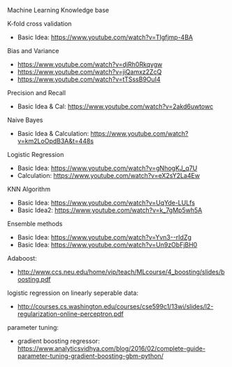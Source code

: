 Machine Learning Knowledge base


K-fold cross validation
- Basic Idea: https://www.youtube.com/watch?v=TIgfjmp-4BA

Bias and Variance
- https://www.youtube.com/watch?v=djRh0Rkqygw
- https://www.youtube.com/watch?v=jiQamxz2ZcQ
- https://www.youtube.com/watch?v=tTSssB9OuI4

Precision and Recall
- Basic Idea & Cal:  https://www.youtube.com/watch?v=2akd6uwtowc

Naive Bayes
- Basic Idea & Calculation: https://www.youtube.com/watch?v=km2LoOpdB3A&t=448s


Logistic Regression 
- Basic Idea: https://www.youtube.com/watch?v=gNhogKJ_q7U
- Calculation: https://www.youtube.com/watch?v=eX2sY2La4Ew

KNN Algorithm
- Basic Idea: https://www.youtube.com/watch?v=UqYde-LULfs
- Basic Idea2: https://www.youtube.com/watch?v=k_7gMp5wh5A


Ensemble methods
- Basic Idea: https://www.youtube.com/watch?v=Yvn3--rIdZg
- Basic Idea: https://www.youtube.com/watch?v=Un9zObFjBH0

Adaboost: 
- http://www.ccs.neu.edu/home/vip/teach/MLcourse/4_boosting/slides/boosting.pdf

logistic regression on linearly seperable data: 
- http://courses.cs.washington.edu/courses/cse599c1/13wi/slides/l2-regularization-online-perceptron.pdf


parameter tuning: 
- gradient boosting regressor: https://www.analyticsvidhya.com/blog/2016/02/complete-guide-parameter-tuning-gradient-boosting-gbm-python/
